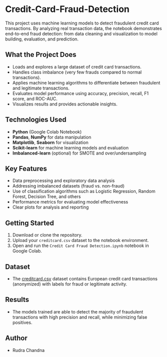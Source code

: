 # Credit-Card-Fraud-Detection
This project uses machine learning models to detect fraudulent credit card transactions. By analyzing real transaction data, the notebook demonstrates end-to-end fraud detection: from data cleaning and visualization to model building, evaluation, and prediction.

## What the Project Does

- Loads and explores a large dataset of credit card transactions.
- Handles class imbalance (very few frauds compared to normal transactions).
- Applies machine learning algorithms to differentiate between fraudulent and legitimate transactions.
- Evaluates model performance using accuracy, precision, recall, F1 score, and ROC-AUC.
- Visualizes results and provides actionable insights.

## Technologies Used

- **Python** (Google Colab Notebook)
- **Pandas**, **NumPy** for data manipulation
- **Matplotlib**, **Seaborn** for visualization
- **Scikit-learn** for machine learning models and evaluation
- **Imbalanced-learn** (optional) for SMOTE and over/undersampling

## Key Features

- Data preprocessing and exploratory data analysis
- Addressing imbalanced datasets (fraud vs. non-fraud)
- Use of classification algorithms such as Logistic Regression, Random Forest, Decision Tree, and others
- Performance metrics for evaluating model effectiveness
- Clear plots for analysis and reporting

## Getting Started

1. Download or clone the repository.
2. Upload your `creditcard.csv` dataset to the notebook environment.
3. Open and run the `Credit Card Fraud Detection.ipynb` notebook in Google Colab.

## Dataset

- The [creditcard.csv](https://www.kaggle.com/mlg-ulb/creditcardfraud) dataset contains European credit card transactions (anonymized) with labels for fraud or legitimate activity.

## Results

- The models trained are able to detect the majority of fraudulent transactions with high precision and recall, while minimizing false positives.

## Author

- Rudra Chandna
